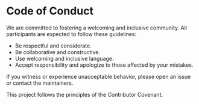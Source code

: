 # Code of Conduct

We are committed to fostering a welcoming and inclusive community.
All participants are expected to follow these guidelines:

- Be respectful and considerate.
- Be collaborative and constructive.
- Use welcoming and inclusive language.
- Accept responsibility and apologize to those affected by your mistakes.

If you witness or experience unacceptable behavior, please open an issue or
contact the maintainers.

This project follows the principles of the Contributor Covenant.


